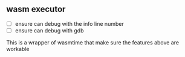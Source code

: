 ## wasm executor

- [ ] ensure can debug with the info line number
- [ ] ensure can debug with gdb

This is a wrapper of wasmtime that make sure the features above are workable
